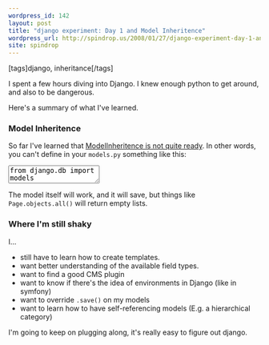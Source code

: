 ```yaml
---
wordpress_id: 142
layout: post
title: "django experiment: Day 1 and Model Inheritence"
wordpress_url: http://spindrop.us/2008/01/27/django-experiment-day-1-and-model-inheritence/
site: spindrop
---
```

[tags]django, inheritance[/tags]

I spent a few hours diving into Django.  I knew enough python to get around, and also to be dangerous.

Here's a summary of what I've learned.

<!--more-->


### Model Inheritence
So far I've learned that [ModelInheritence is not quite ready](http://code.djangoproject.com/wiki/ModelInheritance). In other words, you can't define in your `models.py` something like this:

<div><textarea name="code" class="python">
from django.db import models

class ContentZone(models.Model):
  slug     = models.SlugField()
  content  = models.TextField()
  notes    = models.CharField(max_length=200)
  pub_date = models.DateTimeField('date published')
  def __unicode__(self):
    return self.slug

class Page(ContentZone):
  title    = models.CharField(max_length=200)
  def __unicode__(self):
    return self.title
</textarea></div>

The model itself will work, and it will save, but things like `Page.objects.all()` will return empty lists.

### Where I'm still shaky

I...
* still have to learn how to create templates.
* want better understanding of the available field types.
* want to find a good CMS plugin
* want to know if there's the idea of environments in Django (like in symfony)
* want to override `.save()` on my models
* want to learn how to have self-referencing models (E.g. a hierarchical category)

I'm going to keep on plugging along, it's really easy to figure out django.
